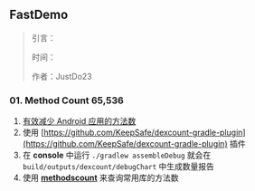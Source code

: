 ## FastDemo

> 引言：
>
> 时间：
>
> 作者：JustDo23

### 01. Method Count 65,536

1. [有效减少 Android 应用的方法数](https://zhuanlan.zhihu.com/p/26272085)
2. 使用 [https://github.com/KeepSafe/dexcount-gradle-plugin](https://github.com/KeepSafe/dexcount-gradle-plugin) 插件
3. 在 **console** 中运行 `./gradlew assembleDebug` 就会在 `build/outputs/dexcount/debugChart` 中生成数量报告
4. 使用 [**methodscount**](http://www.methodscount.com/) 来查询常用库的方法数

